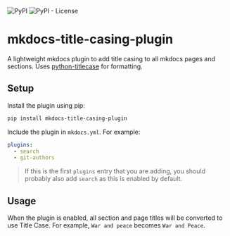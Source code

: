 ![PyPI](https://img.shields.io/pypi/v/mkdocs-title-casing-plugin)
![PyPI - License](https://img.shields.io/pypi/l/mkdocs-title-casing-plugin)

# mkdocs-title-casing-plugin
A lightweight mkdocs plugin to add title casing to all mkdocs pages and sections.
Uses [python-titlecase](https://github.com/ppannuto/python-titlecase) for formatting.

## Setup

Install the plugin using pip:

```bash
pip install mkdocs-title-casing-plugin
```

Include the plugin in `mkdocs.yml`. For example:

```yml
plugins:
  - search
  - git-authors
```

> If this is the first `plugins` entry that you are adding, you should probably also add `search` as this is enabled by default.

## Usage

When the plugin is enabled, all section and page titles will be converted to use Title Case. For example, `War and peace` becomes `War and Peace`.
